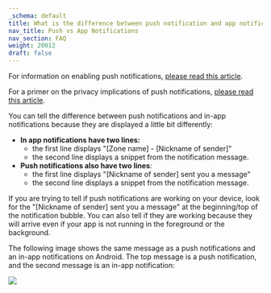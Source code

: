 ```yaml
---
_schema: default
title: What is the difference between push notification and app notifications?
nav_title: Push vs App Notifications
nav_section: FAQ
weight: 20012
draft: false
---
```

For information on enabling push notifications, <a href="https://app.docs.diode.io/docs/using/enable-push-notifications/" target="_blank" rel="noopener">please read this article</a>.

For a primer on the privacy implications of push notifications, <a href="https://app.docs.diode.io/docs/faq/how-do-notifications-impact-privacy/" target="_blank" rel="noopener">please read this article</a>.

You can tell the difference between push notifications and in-app notifications because they are displayed a little bit differently:

* **In app notifications have two lines:**
  * the first line displays "\[Zone name\] - \[Nickname of sender\]"
  * the second line displays a snippet from the notification message.
* **Push notifications also have two lines**:
  * the first line displays "\[Nickname of sender\] sent you a message"
  * the second line displays a snippet from the notification message.

If you are trying to tell if push notifications are working on your device, look for the "\[Nickname of sender\] sent you a message" at the beginning/top of the notification bubble.  You can also tell if they are working because they will arrive even if your app is not running in the foreground or the background.

The following image shows the same message as a push notifications and an in-app notifications on Android.  The top message is a push notification, and the second message is an in-app notification:

![](/uploads/image-196.png)